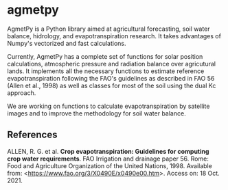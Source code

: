 # agmetpy

AgmetPy is a Python library aimed at agricultural forecasting, soil water balance, hidrology, and evapotranspiration research. It takes advantages of Numpy's vectorized and fast calculations.

Currently, AgmetPy has a complete set of functions for solar position calculations, atmospheric pressure and radiation balance over agricutural lands. It implements all the necessary functions to estimate reference evapotranspiration following the FAO's guidelines as described in FAO 56 (Allen et al., 1998) as well as classes for most of the soil using the dual Kc approach.

We are working on functions to calculate evapotranspiration by satellite images and to improve the methodology for soil water balance.

## References
ALLEN, R. G. et al. __Crop evapotranspiration: Guidelines for computing crop water requirements__. FAO Irrigation and drainage paper 56. Rome: Food and Agriculture Organization of the United Nations, 1998. Available from: <<https://www.fao.org/3/X0490E/x0490e00.htm>>. Access on: 18 Oct. 2021.
